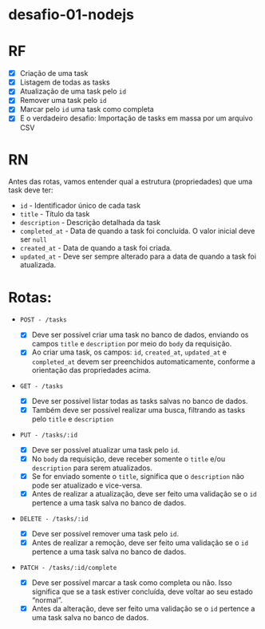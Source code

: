 # desafio-01-nodejs

# RF

- [x] Criação de uma task
- [x] Listagem de todas as tasks
- [x] Atualização de uma task pelo `id`
- [x] Remover uma task pelo `id`
- [x] Marcar pelo `id` uma task como completa
- [x] E o verdadeiro desafio: Importação de tasks em massa por um arquivo CSV

# RN

Antes das rotas, vamos entender qual a estrutura (propriedades) que uma task deve ter:

- `id` - Identificador único de cada task
- `title` - Título da task
- `description` - Descrição detalhada da task
- `completed_at` - Data de quando a task foi concluída. O valor inicial deve ser `null`
- `created_at` - Data de quando a task foi criada.
- `updated_at` - Deve ser sempre alterado para a data de quando a task foi atualizada.

# Rotas:

- `POST - /tasks`

  - [x] Deve ser possível criar uma task no banco de dados, enviando os campos `title` e `description` por meio do `body` da requisição.
  - [x] Ao criar uma task, os campos: `id`, `created_at`, `updated_at` e `completed_at` devem ser preenchidos automaticamente, conforme a orientação das propriedades acima.
    
- `GET - /tasks`
    
  - [x] Deve ser possível listar todas as tasks salvas no banco de dados.
  - [x] Também deve ser possível realizar uma busca, filtrando as tasks pelo `title` e `description`
    
- `PUT - /tasks/:id`
    
  - [x] Deve ser possível atualizar uma task pelo `id`.
  - [x] No `body` da requisição, deve receber somente o `title` e/ou `description` para serem atualizados.
  - [x] Se for enviado somente o `title`, significa que o `description` não pode ser atualizado e vice-versa.
  - [x] Antes de realizar a atualização, deve ser feito uma validação se o `id` pertence a uma task salva no banco de dados.
    
- `DELETE - /tasks/:id`
    
  - [x] Deve ser possível remover uma task pelo `id`.
  - [x] Antes de realizar a remoção, deve ser feito uma validação se o `id` pertence a uma task salva no banco de dados.
    
- `PATCH - /tasks/:id/complete`
    
  - [x] Deve ser possível marcar a task como completa ou não. Isso significa que se a task estiver concluída, deve voltar ao seu estado “normal”.
  - [x] Antes da alteração, deve ser feito uma validação se o `id` pertence a uma task salva no banco de dados.

